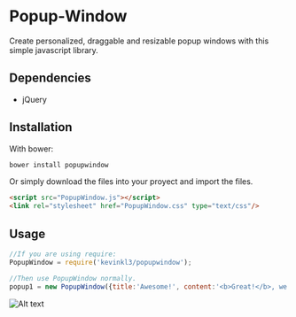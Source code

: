 Popup-Window
===============

Create personalized, draggable and resizable popup windows with this simple javascript library.

Dependencies
-----------
- jQuery

Installation
---
With bower:
```bash
bower install popupwindow
```
Or simply download the files into your proyect and import the files.
```html
<script src="PopupWindow.js"></script>
<link rel="stylesheet" href="PopupWindow.css" type="text/css"/>
```

Usage
-----

```js
//If you are using require:
PopupWindow = require('kevinkl3/popupwindow');

//Then use PopupWindow normally. 
popup1 = new PopupWindow({title:'Awesome!', content:'<b>Great!</b>, we can use HTML.'})
```
![Alt text](http://kevinkl3.com/images/popup2.png "Result!")
